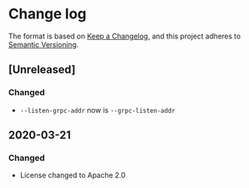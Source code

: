 # Change log

The format is based on [Keep a Changelog](https://keepachangelog.com/en/1.0.0/),
and this project adheres to [Semantic Versioning](https://semver.org/spec/v2.0.0.html).


## [Unreleased]
### Changed
* `--listen-grpc-addr` now is `--grpc-listen-addr`


## 2020-03-21

### Changed

* License changed to Apache 2.0